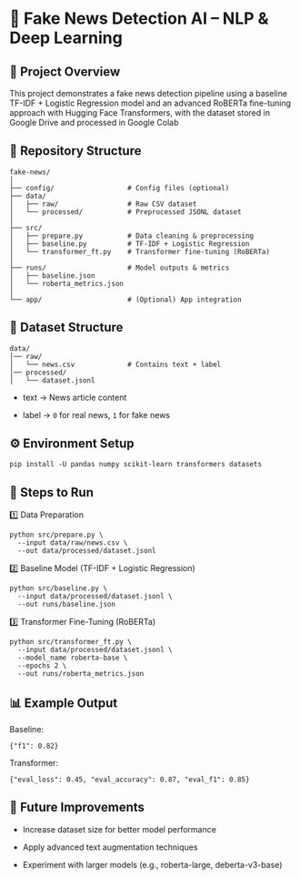 # 📰 Fake News Detection AI – NLP & Deep Learning                
## 📌 Project Overview
This project demonstrates a fake news detection pipeline using a baseline TF-IDF + Logistic Regression model and an advanced RoBERTa fine-tuning approach with Hugging Face Transformers, with the dataset stored in Google Drive and processed in Google Colab
## 📂 Repository Structure
```
fake-news/  
│  
├── config/                  # Config files (optional)  
├── data/  
│   ├── raw/                 # Raw CSV dataset  
│   └── processed/           # Preprocessed JSONL dataset  
│  
├── src/  
│   ├── prepare.py           # Data cleaning & preprocessing  
│   ├── baseline.py          # TF-IDF + Logistic Regression  
│   └── transformer_ft.py    # Transformer fine-tuning (RoBERTa)  
│  
├── runs/                    # Model outputs & metrics  
│   ├── baseline.json  
│   └── roberta_metrics.json  
│
└── app/                     # (Optional) App integration
```

## 📂 Dataset Structure
```
data/
│── raw/
│   └── news.csv             # Contains text + label
│── processed/
│   └── dataset.jsonl
```
* text → News article content

* label → ```0``` for real news, ```1``` for fake news

## ⚙ Environment Setup
```
pip install -U pandas numpy scikit-learn transformers datasets
```
## 🚀 Steps to Run
1️⃣ Data Preparation
```
python src/prepare.py \
  --input data/raw/news.csv \
  --out data/processed/dataset.jsonl
```
2️⃣ Baseline Model (TF-IDF + Logistic Regression)
```
python src/baseline.py \
  --input data/processed/dataset.jsonl \
  --out runs/baseline.json
```
3️⃣ Transformer Fine-Tuning (RoBERTa)
```
python src/transformer_ft.py \
  --input data/processed/dataset.jsonl \
  --model_name roberta-base \
  --epochs 2 \
  --out runs/roberta_metrics.json
```
## 📊 Example Output

Baseline:
```
{"f1": 0.82}
```

Transformer:
```
{"eval_loss": 0.45, "eval_accuracy": 0.87, "eval_f1": 0.85}
```
## 📌 Future Improvements

* Increase dataset size for better model performance

* Apply advanced text augmentation techniques

* Experiment with larger models (e.g., roberta-large, deberta-v3-base)
